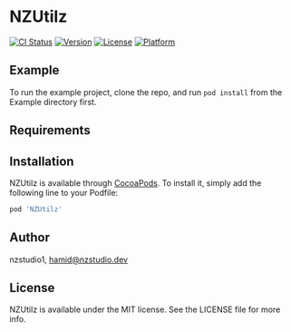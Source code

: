 # NZUtilz

[![CI Status](https://img.shields.io/travis/nzstudio1/NZUtilz.svg?style=flat)](https://travis-ci.org/nzstudio1/NZUtilz)
[![Version](https://img.shields.io/cocoapods/v/NZUtilz.svg?style=flat)](https://cocoapods.org/pods/NZUtilz)
[![License](https://img.shields.io/cocoapods/l/NZUtilz.svg?style=flat)](https://cocoapods.org/pods/NZUtilz)
[![Platform](https://img.shields.io/cocoapods/p/NZUtilz.svg?style=flat)](https://cocoapods.org/pods/NZUtilz)

## Example

To run the example project, clone the repo, and run `pod install` from the Example directory first.

## Requirements

## Installation

NZUtilz is available through [CocoaPods](https://cocoapods.org). To install
it, simply add the following line to your Podfile:

```ruby
pod 'NZUtilz'
```

## Author

nzstudio1, hamid@nzstudio.dev

## License

NZUtilz is available under the MIT license. See the LICENSE file for more info.
